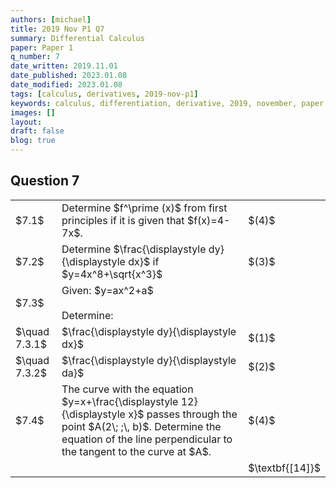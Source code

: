 ```yaml
---
authors: [michael]
title: 2019 Nov P1 Q7
summary: Differential Calculus
paper: Paper 1
q_number: 7
date_written: 2019.11.01
date_published: 2023.01.08
date_modified: 2023.01.08
tags: [calculus, derivatives, 2019-nov-p1]
keywords: calculus, differentiation, derivative, 2019, november, paper 1
images: []
layout:
draft: false
blog: true
---
```


## Question 7

<table className="border-collapse">
  <tbody>
    <tr>
      <td>$7.1$</td>
      <td>Determine $f^\prime (x)$ from first principles if it is given that $f(x)=4-7x$.</td>
      <td>$(4)$</td>
    </tr>
    <tr>
      <td>$7.2$</td>
      <td>Determine $\frac{\displaystyle dy}{\displaystyle dx}$ if $y=4x^8+\sqrt{x^3}$</td>
      <td>$(3)$</td>
    </tr> 
    <tr>
      <td>$7.3$</td>
      <td>Given: $y=ax^2+a$<br></br>Determine:</td>
      <td></td>
    </tr>
    <tr>
      <td>$\quad 7.3.1$</td>
      <td>$\frac{\displaystyle dy}{\displaystyle dx}$</td>
      <td>$(1)$</td>
    </tr>
    <tr>
      <td>$\quad 7.3.2$</td>
      <td>$\frac{\displaystyle dy}{\displaystyle da}$</td>
      <td>$(2)$</td>
    </tr>
    <tr>
      <td>$7.4$</td>
      <td>The curve with the equation $y=x+\frac{\displaystyle 12}{\displaystyle x}$ passes through the point $A(2\; ;\, b)$. Determine the equation of the line perpendicular to the tangent to the curve at $A$.</td>
      <td>$(4)$</td>
    </tr>
    <tr>
      <td></td>
      <td></td>
      <td>$\textbf{[14]}$</td>
    </tr>
  </tbody>
</table>
